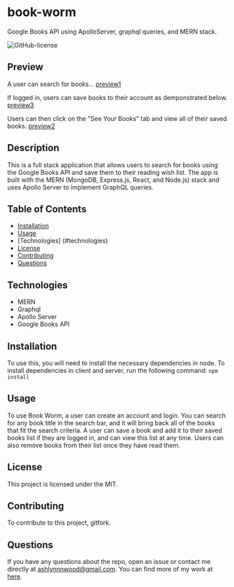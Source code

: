 # book-worm
Google Books API using ApolloServer, graphql queries, and MERN stack.

![GitHub-license](https://img.shields.io/badge/License-MIT-blue)

  ## Preview
  A user can search for books...
  [preview1](./Assets/preview1.gif)

  If logged in, users can save books to their account as demponstrated below.
  [preview3](./Assets/preview3.gif)

  Users can then click on the "See Your Books" tab and view all of their saved books.
  [preview2](./Assets/preview2.gif)
  

  ## Description
  This is a full stack application that allows users to search for books using the Google Books API and save them to their reading wish list. The app is built with the MERN (MongoDB, Express.js, React, and Node.js) stack and uses Apollo Server to implement GraphQL queries.

  ## Table of Contents
  * [Installation](#installation)
  * [Usage](#usage)
  * [Technologies] (#technologies)
  * [License](#license)
  * [Contributing](#contributing)
  * [Questions](#questions)

  ## Technologies
  * MERN
  * Graphql
  * Apollo Server
  * Google Books API
  
  ## Installation
  To use this, you will need to install the necessary dependencies in node. To install dependencies in client and server, run the following command: 
  `npm install`

  ## Usage
  To use Book Worm, a user can create an account and login. You can search for any book title in the search bar, and it will bring back all of the books that fit the search criteria. A user can save a book and add it to their saved books list if they are logged in, and can view this list at any time. Users can also remove books from their list once they have read them.

  ## License
  This project is licensed under the MIT.

  ## Contributing
  To contribute to this project, gitfork.

  ## Questions 
  If you have any questions about the repo, open an issue or 
  contact me directly at ashlynnnwood@gmail.com. You can find more of my work at [here](https://github.com/ashlynnwood).